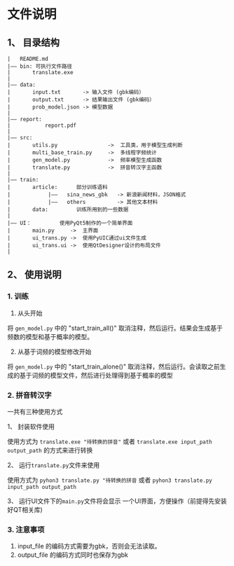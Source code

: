 # 文件说明

## 1、 目录结构
    |   README.md
    |—— bin: 可执行文件路径
    |       translate.exe
    |
    |—— data:
    |       input.txt       -> 输入文件 (gbk编码）
    |       output.txt      -> 结果输出文件 (gbk编码）
    |       prob_model.json -> 模型数据
    |
    |—— report:
    |           report.pdf
    |
    |—— src:
    |       utils.py                ->  工具类，用于模型生成判断
    |       multi_base_train.py     ->  多线程字频统计
    |       gen_model.py            ->  频率模型生成函数
    |       translate.py            ->  拼音转汉字主函数
    |
    |—— train:
    |       article:      部分训练语料
    |            |——   sina_news_gbk   -> 新浪新闻材料，JSON格式
    |            |——   others          -> 其他文本材料
    |       data:         训练所用到的一些数据
    |
    |—— UI：         使用PyQt5制作的一个简单界面
    |       main.py     ->  主界面
    |       ui_trans.py ->  使用PyUIC通过ui文件生成
    |       ui_trans.ui ->  使用QtDesigner设计的布局文件
    |
## 2、 使用说明
### 1. 训练
1. 从头开始

将 `gen_model.py` 中的 "start_train_all()" 取消注释，然后运行。结果会生成基于频数的模型和基于概率的模型。

2. 从基于词频的模型修改开始

将 `gen_model.py` 中的 "start_train_alone()" 取消注释，然后运行。会读取之前生成的基于词频的模型文件，然后进行处理得到基于概率的模型

### 2. 拼音转汉字
一共有三种使用方式

1、 封装软件使用

使用方式为  `translate.exe "待转换的拼音"` 或者 `translate.exe input_path output_path` 的方式来进行转换

2、 运行`translate.py`文件来使用

使用方式为 `pyhon3 translate.py "待转换的拼音` 或者 `pyhon3 translate.py input_path output_path`

3、 运行UI文件下的`main.py`文件将会显示 一个UI界面，方便操作（前提得先安装好QT相关库)

### 3. 注意事项
1. input_file 的编码方式需要为gbk，否则会无法读取。
2. output_file 的编码方式同时也保存为gbk